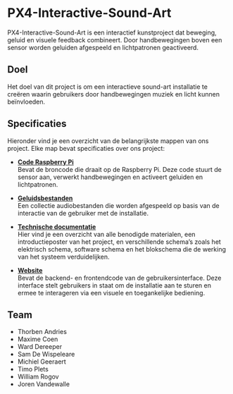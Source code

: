 # PX4-Interactive-Sound-Art

PX4-Interactive-Sound-Art is een interactief kunstproject dat beweging, geluid en visuele feedback combineert. Door handbewegingen boven een sensor worden geluiden afgespeeld en lichtpatronen geactiveerd.

## Doel

Het doel van dit project is om een interactieve sound-art installatie te creëren waarin gebruikers door handbewegingen muziek en licht kunnen beïnvloeden.

## Specificaties

Hieronder vind je een overzicht van de belangrijkste mappen van ons project. Elke map bevat specificaties over ons project:

- **[Code Raspberry Pi](/Code_Raspberry_Pi)**  
  Bevat de broncode die draait op de Raspberry Pi. Deze code stuurt de sensor aan, verwerkt handbewegingen en activeert geluiden en lichtpatronen.

- **[Geluidsbestanden](/Geluidsbestanden)**  
  Een collectie audiobestanden die worden afgespeeld op basis van de interactie van de gebruiker met de installatie.

- **[Technische documentatie](/Technische_documentatie)**  
  Hier vind je een overzicht van alle benodigde materialen, een introductieposter van het project, en verschillende schema’s zoals het elektrisch schema, software schema en het blokschema die de werking van het systeem verduidelijken.

- **[Website](/website)**  
  Bevat de backend- en frontendcode van de gebruikersinterface. Deze interface stelt gebruikers in staat om de installatie aan te sturen en ermee te interageren via een visuele en toegankelijke bediening.


## Team

- Thorben Andries
- Maxime Coen
- Ward Dereeper
- Sam De Wispeleare
- Michiel Geeraert
- Timo Plets
- William Rogov
- Joren Vandewalle



